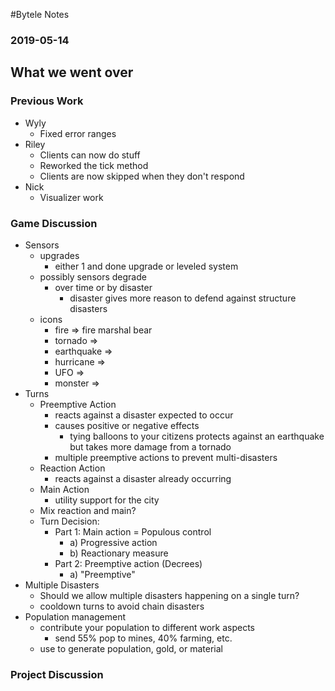 #Bytele Notes### 2019-05-14## What we went over### Previous Work- Wyly	- Fixed error ranges- Riley	- Clients can now do stuff	- Reworked the tick method	- Clients are now skipped when they don't respond- Nick	- Visualizer work### Game Discussion- Sensors	- upgrades		- either 1 and done upgrade or leveled system	- possibly sensors degrade		- over time or by disaster			- disaster gives more reason to defend against structure disasters	- icons		- fire => fire marshal bear		- tornado => 		- earthquake =>		- hurricane =>		- UFO =>		- monster =>- Turns	- Preemptive Action		- reacts against a disaster expected to occur		- causes positive or negative effects			- tying balloons to your citizens protects against an earthquake but takes more damage from a tornado		- multiple preemptive actions to prevent multi-disasters	- Reaction Action		- reacts against a disaster already occurring	- Main Action		- utility support for the city	- Mix reaction and main?	- Turn Decision:		- Part 1: Main action = Populous control			- a) Progressive action			- b) Reactionary measure		- Part 2: Preemptive action (Decrees)			- a) "Preemptive"- Multiple Disasters	- Should we allow multiple disasters happening on a single turn?	- cooldown turns to avoid chain disasters- Population management	- contribute your population to different work aspects		- send 55% pop to mines, 40% farming, etc.	- use to generate population, gold, or material### Project Discussion